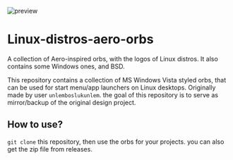 ![preview](https://github.com/user-attachments/assets/69cb0006-333a-4c13-9fa7-74aff9116ca5)



# Linux-distros-aero-orbs

A collection of Aero-inspired orbs, with the logos of Linux distros. It also contains some Windows ones, and BSD.

This repository contains a collection of MS Windows Vista styled orbs, that can be used for start menu/app launchers on Linux desktops. Originally made by user `unlemboslukunlem`. the goal of this repository is to serve as mirror/backup of the original design project.

## How to use?

`git clone` this repository, then use the orbs for your projects. you can also get the zip file from releases.
